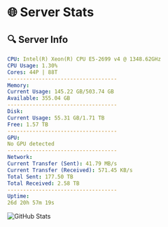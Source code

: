 # 🌐 Server Stats
## 🔍 Server Info
```yaml
CPU: Intel(R) Xeon(R) CPU E5-2699 v4 @ 1348.62GHz
CPU Usage: 1.30%
Cores: 44P | 88T
-----------------------------------
Memory:
Current Usage: 145.22 GB/503.74 GB
Available: 355.04 GB
-----------------------------------
Disk:
Current Usage: 55.31 GB/1.71 TB
Free: 1.57 TB
-----------------------------------
GPU:
No GPU detected
-----------------------------------
Network:
Current Transfer (Sent): 41.79 MB/s
Current Transfer (Received): 571.45 KB/s
Total Sent: 177.50 TB
Total Received: 2.58 TB
-----------------------------------
Uptime:
26d 20h 57m 19s
```
![GitHub Stats](https://img.shields.io/badge/Updated-2025-03-06_19:40:37-blue)